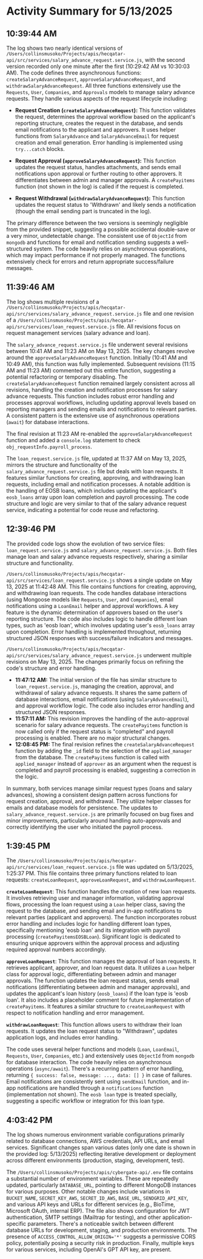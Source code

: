 # Activity Summary for 5/13/2025

## 10:39:44 AM
The log shows two nearly identical versions of `/Users/collinsmusoko/Projects/apis/hecqatar-api/src/services/salary_advance_request.service.js`,  with the second version recorded only one minute after the first (10:29:42 AM vs 10:30:03 AM).  The code defines three asynchronous functions: `createSalaryAdvanceRequest`, `approveSalaryAdvanceRequest`, and `withdrawSalaryAdvanceRequest`.  All three functions extensively use the `Requests`, `User`, `Companies`, and `Approvals` models to manage salary advance requests.  They handle various aspects of the request lifecycle including:

* **Request Creation (`createSalaryAdvanceRequest`):** This function validates the request, determines the approval workflow based on the applicant's reporting structure, creates the request in the database, and sends email notifications to the applicant and approvers.  It uses helper functions from `SalaryAdvance` and `SalaryAdvanceEmail` for request creation and email generation. Error handling is implemented using `try...catch` blocks.

* **Request Approval (`approveSalaryAdvanceRequest`):** This function updates the request status, handles attachments, and sends email notifications upon approval or further routing to other approvers. It differentiates between admin and manager approvals.  A `createPayitems` function (not shown in the log) is called if the request is completed.

* **Request Withdrawal (`withdrawSalaryAdvanceRequest`):** This function updates the request status to 'Withdrawn' and likely sends a notification (though the email sending part is truncated in the log).

The primary difference between the two versions is seemingly negligible from the provided snippet, suggesting a possible accidental double-save or a very minor, undetectable change. The consistent use of `ObjectId` from `mongodb` and functions for email and notification sending suggests a well-structured system. The code heavily relies on asynchronous operations, which may impact performance if not properly managed.  The functions extensively check for errors and return appropriate success/failure messages.


## 11:39:46 AM
The log shows multiple revisions of a `/Users/collinsmusoko/Projects/apis/hecqatar-api/src/services/salary_advance_request.service.js` file and one revision of a `/Users/collinsmusoko/Projects/apis/hecqatar-api/src/services/loan_request.service.js` file.  All revisions focus on request management services (salary advance and loan).

The `salary_advance_request.service.js` file underwent several revisions between 10:41 AM and 11:23 AM on May 13, 2025.  The key changes revolve around the `approveSalaryAdvanceRequest` function. Initially (10:41 AM and 10:49 AM), this function was fully implemented.  Subsequent revisions (11:15 AM and 11:23 AM) commented out this entire function, suggesting a potential refactoring or temporary disabling. The `createSalaryAdvanceRequest` function remained largely consistent across all revisions, handling the creation and notification processes for salary advance requests.  This function includes robust error handling and processes approval workflows, including updating approval levels based on reporting managers and sending emails and notifications to relevant parties.  A consistent pattern is the extensive use of asynchronous operations (`await`) for database interactions.

The final revision at 11:23 AM re-enabled the `approveSalaryAdvanceRequest` function and added a `console.log` statement to check `obj_requestInfo.payroll_process`.

The `loan_request.service.js` file, updated at 11:37 AM on May 13, 2025, mirrors the structure and functionality of the `salary_advance_request.service.js` file but deals with loan requests. It features similar functions for creating, approving, and withdrawing loan requests, including email and notification processes.  A notable addition is the handling of EOSB loans, which includes updating the applicant's `eosb_loans` array upon loan completion and payroll processing.  The code structure and logic are very similar to that of the salary advance request service, indicating a potential for code reuse and refactoring.


## 12:39:46 PM
The provided code logs show the evolution of two service files: `loan_request.service.js` and `salary_advance_request.service.js`.  Both files manage loan and salary advance requests respectively, sharing a similar structure and functionality.

`/Users/collinsmusoko/Projects/apis/hecqatar-api/src/services/loan_request.service.js` shows a single update on May 13, 2025 at 11:42:48 AM. This file contains functions for creating, approving, and withdrawing loan requests.  The code handles database interactions (using Mongoose models like `Requests`, `User`, and `Companies`), email notifications using a `LoanEmail` helper and approval workflows.  A key feature is the dynamic determination of approvers based on the user's reporting structure.  The code also includes logic to handle different loan types, such as 'eosb loan', which involves updating user's `eosb_loans` array upon completion. Error handling is implemented throughout, returning structured JSON responses with success/failure indicators and messages.

`/Users/collinsmusoko/Projects/apis/hecqatar-api/src/services/salary_advance_request.service.js` underwent multiple revisions on May 13, 2025.  The changes primarily focus on refining the code's structure and error handling.

* **11:47:12 AM:** The initial version of the file has similar structure to `loan_request.service.js`, managing the creation, approval, and withdrawal of salary advance requests. It shares the same pattern of database interactions, email notifications (using `SalaryAdvanceEmail`), and approval workflow logic. The code also includes error handling and structured JSON responses.
* **11:57:11 AM:** This revision improves the handling of the auto-approval scenario for salary advance requests. The `createPayitems` function is now called only if the request status is "completed" and payroll processing is enabled.  There are no major structural changes.
* **12:08:45 PM:**  The final revision refines the `createSalaryAdvanceRequest` function by adding the `_id` field to the selection of the `applied_manager` from the database. The `createPayitems` function is called with `applied_manager` instead of `approver` as an argument when the request is completed and payroll processing is enabled, suggesting a correction in the logic.


In summary, both services manage similar request types (loans and salary advances), showing a consistent design pattern across functions for request creation, approval, and withdrawal.  They utilize helper classes for emails and database models for persistence. The updates to `salary_advance_request.service.js` are primarily focused on bug fixes and minor improvements, particularly around handling auto-approvals and correctly identifying the user who initiated the payroll process.


## 1:39:45 PM
The `/Users/collinsmusoko/Projects/apis/hecqatar-api/src/services/loan_request.service.js` file was updated on 5/13/2025, 1:25:37 PM.  This file contains three primary functions related to loan requests: `createLoanRequest`, `approveLoanRequest`, and `withdrawLoanRequest`.

**`createLoanRequest`**: This function handles the creation of new loan requests.  It involves retrieving user and manager information, validating approval flows, processing the loan request using a `Loan` helper class, saving the request to the database, and sending email and in-app notifications to relevant parties (applicant and approvers).  The function incorporates robust error handling and includes logic for handling different loan types, specifically mentioning 'eosb loan' and its integration with payroll processing (`createPayitemsEOSBLoan`).  Significant logic is dedicated to ensuring unique approvers within the approval process and adjusting required approval numbers accordingly.

**`approveLoanRequest`**: This function manages the approval of loan requests. It retrieves applicant, approver, and loan request data.  It utilizes a `Loan` helper class for approval logic, differentiating between admin and manager approvals. The function updates the loan request status, sends email notifications (differentiating between admin and manager approvals), and updates the applicant's loan history (`eosb_loans`) if the loan type is 'eosb loan'.  It also includes a placeholder comment for future implementation of `createPayitems`.  It features a similar structure to `createLoanRequest` with respect to notification handling and error management.

**`withdrawLoanRequest`**: This function allows users to withdraw their loan requests.  It updates the loan request status to "Withdrawn", updates application logs, and includes error handling.


The code uses several helper functions and models (`Loan`, `LoanEmail`, `Requests`, `User`, `Companies`, etc.) and extensively uses `ObjectId` from `mongodb` for database interaction.  The code heavily relies on asynchronous operations (`async/await`).  There's a recurring pattern of error handling, returning `{ success: false, message: ..., data: [] }` in case of failures. Email notifications are consistently sent using `sendEmail` function, and in-app notifications are handled through a `notifications` function (implementation not shown).  The `eosb loan` type is treated specially, suggesting a specific workflow or integration for this loan type.


## 4:03:42 PM
The log shows numerous environment variable configurations primarily related to database connections, AWS credentials, API URLs, and email services.  Significant changes span various dates (only one date is shown in the provided log: 5/13/2025) reflecting iterative development or deployment across different environments (production, staging, development, test).

The `/Users/collinsmusoko/Projects/apis/cybergate-api/.env` file contains a substantial number of environment variables.  These are repeatedly updated, particularly `DATABASE_URL`,  pointing to different MongoDB instances for various purposes.  Other notable changes include variations in `BUCKET_NAME`, `SECRET_KEY_AWS`, `SECRET_ID_AWS`, `BASE_URL`, `SENDGRID_API_KEY`, and various API keys and URLs for different services (e.g., BioTime,  Microsoft OAuth, internal ERP).  The file also shows configuration for JWT authentication, SMTP settings (Mailtrap for testing), and other application-specific parameters.  There's a noticeable switch between different database URLs for development, staging, and production environments.  The presence of  `ACCESS_CONTROL_ALLOW_ORIGIN='*'` suggests a permissive CORS policy, potentially posing a security risk in production. Finally, multiple keys for various services, including OpenAI's GPT API key, are present.
